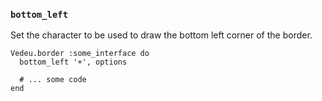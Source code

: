 ### `bottom_left`
Set the character to be used to draw the bottom left corner of the
border.

    Vedeu.border :some_interface do
      bottom_left '+', options

      # ... some code
    end
